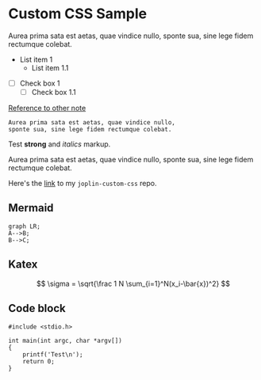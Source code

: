 # Custom CSS Sample

Aurea prima sata est aetas, quae vindice nullo, sponte sua, sine lege fidem rectumque colebat.

- List item 1
    - List item 1.1

- [ ] Check box 1
    - [ ] Check box 1.1
                            
[Reference to other note](:/00112233445566778899aabbccddeeff)

    Aurea prima sata est aetas, quae vindice nullo,
    sponte sua, sine lege fidem rectumque colebat.

Test **strong** and _italics_ markup.

Aurea prima sata est aetas, quae vindice nullo, sponte sua, sine lege fidem rectumque colebat.

Here's the [link](https://github.com/tessus/joplin-custom-css) to my `joplin-custom-css` repo.

## Mermaid

```mermaid
graph LR;
A-->B;
B-->C;
```

## Katex

$$
\sigma = \sqrt{\frac 1 N \sum_{i=1}^N(x_i-\bar{x})^2}
$$

## Code block

```
#include <stdio.h>

int main(int argc, char *argv[])
{
    printf('Test\n');
    return 0;
}
```
